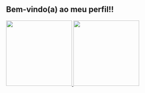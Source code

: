 ## Bem-vindo(a) ao meu perfil!!

 <div>
   <a href="https://github.com/Mario-Luis">
   <img height="180em" src="https://github-readme-stats.vercel.app/api?username=Mario-Luis&show_icons=true&theme=tokyonight&include_all_commits=true&count_private=true"/>
   <img height="180em" src="https://github-readme-stats.vercel.app/api/top-langs/?username=Mario-Luis&layout=compact&langs_count=6&theme=tokyonight"/>
</div>
